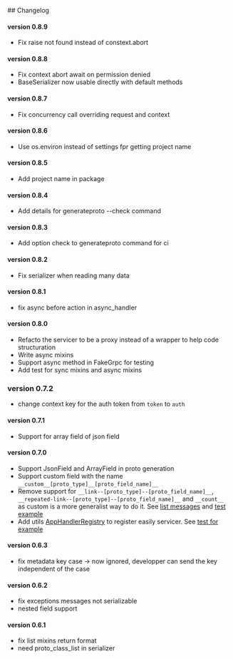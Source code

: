 ## Changelog

#### version 0.8.9

- Fix raise not found instead of constext.abort

#### version 0.8.8

- Fix context abort await on permission denied
- BaseSerializer now usable directly with default methods

#### version 0.8.7

- Fix concurrency call overriding request and context

#### version 0.8.6

- Use os.environ instead of settings fpr getting project name

#### version 0.8.5

- Add project name in package

#### version 0.8.4

- Add details for generateproto --check command

#### version 0.8.3

- Add option check to generateproto command for ci

#### version 0.8.2

- Fix serializer when reading many data

#### version 0.8.1

- fix async before action in async_handler

#### version 0.8.0

- Refacto the servicer to be a proxy instead of a wrapper to help code structuration
- Write async mixins
- Support async method in FakeGrpc for testing
- Add test for sync mixins and async mixins

### version 0.7.2

- change context key for the auth token from `token` to `auth`
#### version 0.7.1

- Support for array field of json field
#### version 0.7.0

- Support JsonField and ArrayField in proto generation
- Support custom field with the name `__custom__[proto_type]__[proto_field_name]__`
- Remove support for `__link--[proto_type]--[proto_field_name]__`, `__repeated-link--[proto_type]--[proto_field_name]__` and `__count__` as custom is a more generalist way to do it. See [list messages](https://github.com/socotecio/django-socio-grpc/blob/master/django_socio_grpc/mixins.py#L81) and [test example](https://github.com/socotecio/django-socio-grpc/blob/master/django_socio_grpc/tests/fakeapp/models.py#L76)
- Add utils [AppHandlerRegistry](https://github.com/socotecio/django-socio-grpc/blob/master/django_socio_grpc/utils/servicer_register.py#L4) to register easily servicer. See [test for example](https://github.com/socotecio/django-socio-grpc/blob/master/django_socio_grpc/tests/test_app_handler_registry.py#L32)

#### version 0.6.3

- fix metadata key case -> now ignored, developper can send the key independent of the case

#### version 0.6.2

- fix exceptions messages not serializable
- nested field support

#### version 0.6.1

- fix list mixins return format
- need proto_class_list in serializer
